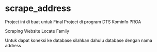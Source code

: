 # scrape_address
Project ini di buat untuk Final Project di program DTS Kominfo PROA

Scraping Website Locate Family

Untuk dapat koneksi ke database silahkan dahulu database dengan nama address
